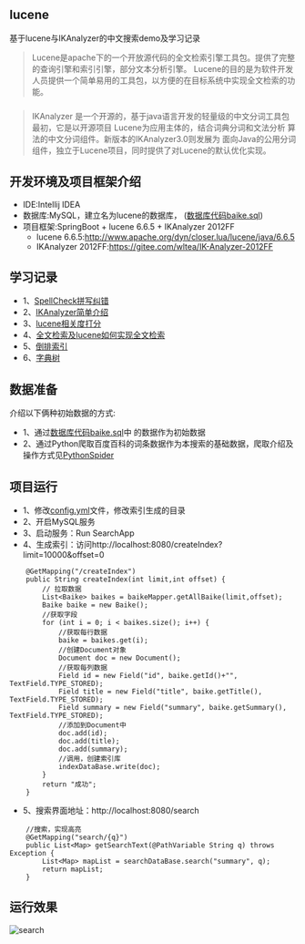 ## lucene
基于lucene与IKAnalyzer的中文搜索demo及学习记录<br>

> Lucene是apache下的一个开放源代码的全文检索引擎工具包。提供了完整的查询引擎和索引引擎，部分文本分析引擎。
Lucene的目的是为软件开发人员提供一个简单易用的工具包，以方便的在目标系统中实现全文检索的功能。
###
> IKAnalyzer 是一个开源的，基于java语言开发的轻量级的中文分词工具包最初，它是以开源项目 Lucene为应用主体的，结合词典分词和文法分析
算法的中文分词组件。新版本的IKAnalyzer3.0则发展为 面向Java的公用分词组件，独立于Lucene项目，同时提供了对Lucene的默认优化实现。

## 开发环境及项目框架介绍
+ IDE:Intellij IDEA
+ 数据库:MySQL，建立名为lucene的数据库， ([数据库代码baike.sql](https://github.com/suxiongwei/lucene/blob/master/src/main/resources/static/db/baike.sql))
+ 项目框架:SpringBoot + lucene 6.6.5 + IKAnalyzer 2012FF
    + lucene 6.6.5:<http://www.apache.org/dyn/closer.lua/lucene/java/6.6.5>
    + IKAnalyzer 2012FF:<https://gitee.com/wltea/IK-Analyzer-2012FF>
    
## 学习记录
- 1、[SpellCheck拼写纠错](https://github.com/suxiongwei/lucene/blob/master/src/main/resources/static/md/SpellCheck拼写纠错.md)
- 2、[IKAnalyzer简单介绍](https://github.com/suxiongwei/lucene/blob/master/src/main/resources/static/md/IKAnalyzer简单介绍.md)
- 3、[lucene相关度打分](https://github.com/suxiongwei/lucene/blob/master/src/main/resources/static/md/lucene相关度打分.md)
- 4、[全文检索及lucene如何实现全文检索](https://github.com/suxiongwei/lucene/blob/master/src/main/resources/static/md/全文检索及lucene如何实现全文检索.md)
- 5、[倒排索引](https://github.com/suxiongwei/lucene/blob/master/src/main/resources/static/md/倒排索引.md)
- 6、[字典树](https://github.com/suxiongwei/lucene/blob/master/src/main/resources/static/md/字典树.md)
## 数据准备
介绍以下俩种初始数据的方式:
- 1、通过[数据库代码baike.sql](https://github.com/suxiongwei/lucene/blob/master/src/main/resources/static/db/baike.sql)中
的数据作为初始数据
- 2、通过Python爬取百度百科的词条数据作为本搜索的基础数据，爬取介绍及操作方式见[PythonSpider](https://github.com/suxiongwei/PythonSpider)
## 项目运行
- 1、修改[config.yml](https://github.com/suxiongwei/lucene/tree/master/src/main/resources/config.yml)文件，修改索引生成的目录
- 2、开启MySQL服务
- 3、启动服务：Run SearchApp
- 4、生成索引：访问http://localhost:8080/createIndex?limit=10000&offset=0
```
    @GetMapping("/createIndex")
    public String createIndex(int limit,int offset) {
        // 拉取数据
        List<Baike> baikes = baikeMapper.getAllBaike(limit,offset);
        Baike baike = new Baike();
        //获取字段
        for (int i = 0; i < baikes.size(); i++) {
            //获取每行数据
            baike = baikes.get(i);
            //创建Document对象
            Document doc = new Document();
            //获取每列数据
            Field id = new Field("id", baike.getId()+"", TextField.TYPE_STORED);
            Field title = new Field("title", baike.getTitle(), TextField.TYPE_STORED);
            Field summary = new Field("summary", baike.getSummary(), TextField.TYPE_STORED);
            //添加到Document中
            doc.add(id);
            doc.add(title);
            doc.add(summary);
            //调用，创建索引库
            indexDataBase.write(doc);
        }
        return "成功";
    }
```

- 5、搜索界面地址：http://localhost:8080/search
```
    //搜索，实现高亮
    @GetMapping("search/{q}")
    public List<Map> getSearchText(@PathVariable String q) throws Exception {
        List<Map> mapList = searchDataBase.search("summary", q);
        return mapList;
    }
```
## 运行效果
![search](https://github.com/suxiongwei/lucene/blob/master/src/main/resources/static/img/search.png)

